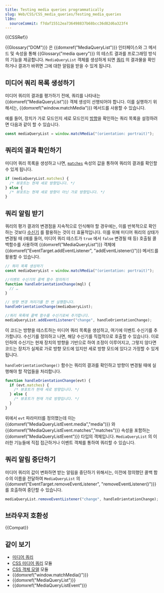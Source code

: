 ```yaml
---
title: Testing media queries programmatically
slug: Web/CSS/CSS_media_queries/Testing_media_queries
l10n:
  sourceCommit: f7daf15512ea736498837b68bcc36d82d6a323f4
---
```


{{CSSRef}}

{{Glossary("DOM")}} 은 {{domxref("MediaQueryList")}} 인터페이스와 그 메서드 및 속성을 통해 {{Glossary("media query")}} 의 테스트 결과를 프로그래밍 방식의 기능을 제공합니다. `MediaQueryList` 객체를 생성하게 되면 [쿼리](/ko/docs/Web/CSS/CSS_media_queries/Using_media_queries) 의 결과물을 확인하거나 결과가 바뀌면 그에 대한 알림을 받을 수 있게 됩니다.

## 미디어 쿼리 목록 생성하기

미디어 쿼리의 결과를 평가하기 전에, 쿼리를 나타내는 {{domxref("MediaQueryList")}} 객체 생성이 선행되어야 합니다. 이를 실행하기 위해서는, {{domxref("window.matchMedia")}} 메서드를 사용할 수 있습니다.

예를 들어, 장치가 가로 모드인지 세로 모드인지 [방향](/ko/docs/Web/CSS/@media/orientation)을 확인하는 쿼리 목록을 설정하려면 다음과 같이 할 수 있습니다.

```js
const mediaQueryList = window.matchMedia("(orientation: portrait)");
```

## 쿼리의 결과 확인하기

미디어 쿼리 목록을 생성하고 나면, [`matches`](/ko/docs/Web/API/MediaQueryList/matches) 속성의 값을 통하여 쿼리의 결과를 확인할 수 있게 됩니다.

```js
if (mediaQueryList.matches) {
  /* 뷰포트는 현재 세로 방향입니다. */
} else {
  /* 뷰포트는 현재 세로 방향이 아닌 가로 방향입니다. */
}
```

## 쿼리 알림 받기

쿼리의 평가 결과의 변경점을 지속적으로 인식해야 할 경우에는, 이를 반복적으로 확인하는 것보다 [수신기](/ko/docs/Web/API/EventTarget/addEventListener) 를 활용하는 것이 더 효율적입니다. 이를 위해 미디어 쿼리의 상태가 변경될 때 (예를 들어, 미디어 쿼리 테스트가 `true` 에서 `false` 변경될 때 등) 호출될 콜백함수를 사용하여 {{domxref("MediaQueryList")}} 객체에 {{domxref("EventTarget.addEventListener", "addEventListener()")}} 메서드를 활용할 수 있습니다.

```js
// 쿼리 목록 생성하기
const mediaQueryList = window.matchMedia("(orientation: portrait)");

//이벤트 수신기의 콜백 함수 정의하기
function handleOrientationChange(mql) {
  // …
}

// 방향 변경 처리기를 한 번 실행합니다.
handleOrientationChange(mediaQueryList);

//쿼리 목록에 콜백 함수를 수신기로써 추가합니다.
mediaQueryList.addEventListener("change", handleOrientationChange);
```

이 코드는 방향을 테스트하는 미디어 쿼리 목록을 생성하고, 여기에 이벤트 수신기를 추가합니다. 수신기를 정의하고 나면, 해당 수신기를 직접적으로 호출할 수 있습니다. 이로 인하여 수신기는 현재 장치의 방향을 기반으로 하여 조정이 이루어지고, 그렇지 않다면 코드는 장치가 실제로 가로 방향 모드에 있지만 세로 방향 모드에 있다고 가정할 수 있게 됩니다.

`handleOrientationChange()` 함수는 쿼리의 결과를 확인하고 방향이 변경될 때에 실행해야 할 작업들을 처리합니다.

```js
function handleOrientationChange(evt) {
  if (evt.matches) {
    /* 뷰포트가 현재 세로 방향입니다. */
  } else {
    /* 뷰포트가 현재 가로 방향입니다. */
  }
}
```

위에서 `evt` 파라미터를 정의했는데 이는 {{domxref("MediaQueryListEvent.media","media")}} 와 {{domxref("MediaQueryListEvent.matches","matches")}} 속성을 포함하는 {{domxref("MediaQueryListEvent")}} 타입의 객체입니다. `MediaQueryList` 의 이러한 기능들에 직접 접근하거나 이벤트 객체를 통하여 쿼리할 수 있습니다.

## 쿼리 알림 중단하기

미디어 쿼리의 값이 변화하면 받는 알림을 중단하기 위해서는, 이전에 정의했던 콜백 함수의 이름을 전달하여 `MediaQueryList` 의 {{domxref("EventTarget.removeEventListener", "removeEventListener()")}} 를 호출하여 중단할 수 있습니다.

```js
mediaQueryList.removeEventListener("change", handleOrientationChange);
```

## 브라우저 호환성

{{Compat}}

## 같이 보기

- [미디어 쿼리](/en-US/docs/Web/CSS/CSS_media_queries/Using_media_queries)
- [CSS 미디어 쿼리](/en-US/docs/Web/CSS/CSS_media_queries) 모듈
- [CSS 객체 모델](/en-US/docs/Web/API/CSS_Object_Model) 모듈
- {{domxref("window.matchMedia()")}}
- {{domxref("MediaQueryList")}}
- {{domxref("MediaQueryListEvent")}}
